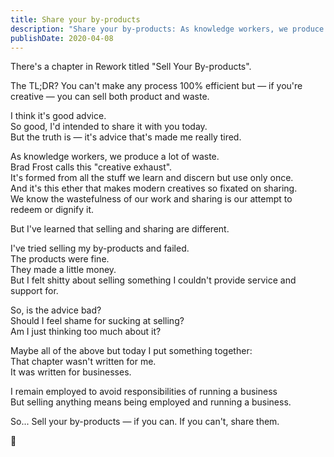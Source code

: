 ```yaml
---
title: Share your by-products
description: "Share your by-products: As knowledge workers, we produce a lot of 'creative exhaust.' If you can't sell your by-products, consider sharing them with others."
publishDate: 2020-04-08
---
```


There's a chapter in Rework titled "Sell Your By-products".

The TL;DR? You can't make any process 100% efficient but — if you're creative — you can sell both product and waste.

I think it's good advice.  
So good, I'd intended to share it with you today.  
But the truth is — it's advice that's made me really tired.

As knowledge workers, we produce a lot of waste.  
Brad Frost calls this "creative exhaust".  
It's formed from all the stuff we learn and discern but use only once.  
And it's this ether that makes modern creatives so fixated on sharing.  
We know the wastefulness of our work and sharing is our attempt to redeem or dignify it.

But I've learned that selling and sharing are different.

I've tried selling my by-products and failed.  
The products were fine.  
They made a little money.  
But I felt shitty about selling something I couldn't provide service and support for.

So, is the advice bad?  
Should I feel shame for sucking at selling?  
Am I just thinking too much about it?

Maybe all of the above but today I put something together:  
That chapter wasn't written for me.  
It was written for businesses.

I remain employed to avoid responsibilities of running a business  
But selling anything means being employed and running a business.

So...
Sell your by-products — if you can.
If you can't, share them.

🤲
